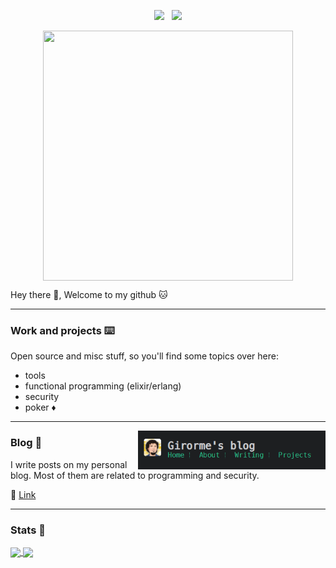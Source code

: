 <!-- # [![header](my-banner)]() -->

<p align='center'>
<a href="https://twitter.com/girorme1"><img height="30" src="https://github.com/WaylonWalker/WaylonWalker/blob/main/icon/twitter.png?raw=true"></a>&nbsp;&nbsp;
<a href="https://www.linkedin.com/in/rodrigo-girorme/"><img height="30" src="https://github.com/WaylonWalker/WaylonWalker/blob/main/icon/linkedin.png?raw=true"></a>
</p>

<p align="center">
 <img align="center" src="https://github.com/user-attachments/assets/234c1719-b5b2-4900-b2bc-e3082f0e250c" width="400" height="400"/>
</p>

Hey there 👋,
Welcome to my github 🐱

---
 
### Work and projects ⌨️

Open source and misc stuff, so you'll find some topics over here:

- tools
- functional programming (elixir/erlang)
- security
- poker ♦️
 ---

<p>
  <a href="https://girorme.github.io/"><img width="300" align='right' src="https://github.com/girorme/girorme/blob/main/header-blog.PNG"></a>
</p>

### Blog 🌱

I write posts on my personal blog. 
Most of them are related to programming and security.

🔗 [Link](https://girorme.github.io/en)

 ---

### Stats 🌟
<a href="https://github-readme-stats.vercel.app/api/top-langs/?username=girorme&hide=html,css,dockerfile&layout=compact">
  <img align="center" src="https://github-readme-stats.vercel.app/api/top-langs/?username=girorme&hide=html,css,dockerfile&layout=compact&theme=radical" />
</a>
<a href="https://github-readme-stats.vercel.app/api?username=girorme&show_icons=true&theme=radical">
  <img align="center" src="https://github-readme-stats.vercel.app/api?username=girorme&show_icons=true&theme=radical" />
</a>
